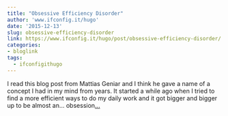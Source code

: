 ```yaml
---
title: "Obsessive Efficiency Disorder"
author: 'www.ifconfig.it/hugo'
date: '2015-12-13'
slug: obsessive-efficiency-disorder
link: https://www.ifconfig.it/hugo/post/obsessive-efficiency-disorder/
categories:
- bloglink
tags:
  - ifconfigithugo
---
```


I read this blog post from Mattias Geniar and I think he gave a name of a concept I had in my mind from years. It started a while ago when I tried to find a more efficient ways to do my daily work and it got bigger and bigger up to be almost an... obsession[... <i class="fas fa-external-link-alt"></i>](https://www.ifconfig.it/hugo/post/obsessive-efficiency-disorder/)

